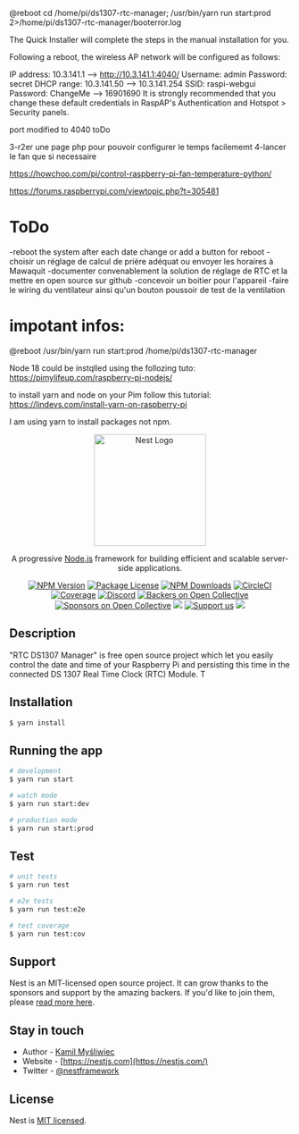 
@reboot cd /home/pi/ds1307-rtc-manager; /usr/bin/yarn run start:prod 2>/home/pi/ds1307-rtc-manager/booterror.log



The Quick Installer will complete the steps in the manual installation for you.

Following a reboot, the wireless AP network will be configured as follows:

IP address: 10.3.141.1   --> http://10.3.141.1:4040/
Username: admin
Password: secret
DHCP range: 10.3.141.50 --> 10.3.141.254
SSID: raspi-webgui
Password: ChangeMe  --> 16901690
It is strongly recommended that you change these default credentials in RaspAP's Authentication and Hotspot > Security panels.

port modified to 4040
toDo

3-r2er une page php pour pouvoir configurer le temps facilememt
4-lancer le fan que si necessaire


https://howchoo.com/pi/control-raspberry-pi-fan-temperature-python/

https://forums.raspberrypi.com/viewtopic.php?t=305481


# ToDo 

-reboot the system after each date change or add a button for reboot
-choisir un réglage de calcul de prière adéquat ou envoyer les horaires à Mawaquit
-documenter convenablement la solution de réglage de RTC et la mettre en open source sur github
-concevoir un boitier pour l'appareil
-faire le wiring du ventilateur ainsi qu'un bouton poussoir de test de la ventilation


# impotant infos:
@reboot /usr/bin/yarn run start:prod /home/pi/ds1307-rtc-manager

Node 18 could  be instqlled using the follozing tuto:
https://pimylifeup.com/raspberry-pi-nodejs/

to install yarn and node on your Pim follow this tutorial:
https://lindevs.com/install-yarn-on-raspberry-pi

I am using yarn to install packages not npm.


<p align="center">
  <a href="http://nestjs.com/" target="blank"><img src="https://nestjs.com/img/logo-small.svg" width="200" alt="Nest Logo" /></a>
</p>

[circleci-image]: https://img.shields.io/circleci/build/github/nestjs/nest/master?token=abc123def456
[circleci-url]: https://circleci.com/gh/nestjs/nest

  <p align="center">A progressive <a href="http://nodejs.org" target="_blank">Node.js</a> framework for building efficient and scalable server-side applications.</p>
    <p align="center">
<a href="https://www.npmjs.com/~nestjscore" target="_blank"><img src="https://img.shields.io/npm/v/@nestjs/core.svg" alt="NPM Version" /></a>
<a href="https://www.npmjs.com/~nestjscore" target="_blank"><img src="https://img.shields.io/npm/l/@nestjs/core.svg" alt="Package License" /></a>
<a href="https://www.npmjs.com/~nestjscore" target="_blank"><img src="https://img.shields.io/npm/dm/@nestjs/common.svg" alt="NPM Downloads" /></a>
<a href="https://circleci.com/gh/nestjs/nest" target="_blank"><img src="https://img.shields.io/circleci/build/github/nestjs/nest/master" alt="CircleCI" /></a>
<a href="https://coveralls.io/github/nestjs/nest?branch=master" target="_blank"><img src="https://coveralls.io/repos/github/nestjs/nest/badge.svg?branch=master#9" alt="Coverage" /></a>
<a href="https://discord.gg/G7Qnnhy" target="_blank"><img src="https://img.shields.io/badge/discord-online-brightgreen.svg" alt="Discord"/></a>
<a href="https://opencollective.com/nest#backer" target="_blank"><img src="https://opencollective.com/nest/backers/badge.svg" alt="Backers on Open Collective" /></a>
<a href="https://opencollective.com/nest#sponsor" target="_blank"><img src="https://opencollective.com/nest/sponsors/badge.svg" alt="Sponsors on Open Collective" /></a>
  <a href="https://paypal.me/kamilmysliwiec" target="_blank"><img src="https://img.shields.io/badge/Donate-PayPal-ff3f59.svg"/></a>
    <a href="https://opencollective.com/nest#sponsor"  target="_blank"><img src="https://img.shields.io/badge/Support%20us-Open%20Collective-41B883.svg" alt="Support us"></a>
  <a href="https://twitter.com/nestframework" target="_blank"><img src="https://img.shields.io/twitter/follow/nestframework.svg?style=social&label=Follow"></a>
</p>
  <!--[![Backers on Open Collective](https://opencollective.com/nest/backers/badge.svg)](https://opencollective.com/nest#backer)
  [![Sponsors on Open Collective](https://opencollective.com/nest/sponsors/badge.svg)](https://opencollective.com/nest#sponsor)-->

## Description

"RTC DS1307 Manager" is free open source project which let you easily control the date and time of your Raspberry Pi and persisting this time in the connected DS 1307 Real Time Clock (RTC) Module.
T

## Installation

```bash
$ yarn install
```

## Running the app

```bash
# development
$ yarn run start

# watch mode
$ yarn run start:dev

# production mode
$ yarn run start:prod
```

## Test

```bash
# unit tests
$ yarn run test

# e2e tests
$ yarn run test:e2e

# test coverage
$ yarn run test:cov
```

## Support

Nest is an MIT-licensed open source project. It can grow thanks to the sponsors and support by the amazing backers. If you'd like to join them, please [read more here](https://docs.nestjs.com/support).

## Stay in touch

- Author - [Kamil Myśliwiec](https://kamilmysliwiec.com)
- Website - [https://nestjs.com](https://nestjs.com/)
- Twitter - [@nestframework](https://twitter.com/nestframework)

## License

Nest is [MIT licensed](LICENSE).
